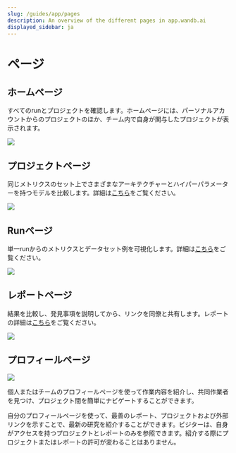 ```yaml
---
slug: /guides/app/pages
description: An overview of the different pages in app.wandb.ai
displayed_sidebar: ja
---
```


# ページ

## ホームページ​

すべてのrunとプロジェクトを確認します。ホームページには、パーソナルアカウントからのプロジェクトのほか、チーム内で自身が関与したプロジェクトが表示されます。

![](/images/app_ui/home_page.png)

## プロジェクトページ​

同じメトリクスのセット上でさまざまなアーキテクチャーとハイパーパラメーターを持つモデルを比較します。詳細は[こちら](project-page.md)をご覧ください。


![](/images/app_ui/project_page.png)

## Runページ​

単一runからのメトリクスとデータセット例を可視化します。詳細は[こちら](run-page.md)をご覧ください。

![](/images/app_ui/run_page.png)

## レポートページ​

結果を比較し、発見事項を説明してから、リンクを同僚と共有します。レポートの詳細は[こちら](../../../guides/reports/)をご覧ください。

![](/images/app_ui/example_report_for_molecules.png)

## プロフィールページ​

![](/images/app_ui/profile_page_overview.webp)

個人またはチームのプロフィールページを使って作業内容を紹介し、共同作業者を見つけ、プロジェクト間を簡単にナビゲートすることができます。

自分のプロフィールページを使って、最善のレポート、プロジェクトおよび外部リンクを示すことで、最新の研究を紹介することができます。ビジターは、自身がアクセスを持つプロジェクトとレポートのみを参照できます。紹介する際にプロジェクトまたはレポートの許可が変わることはありません。
